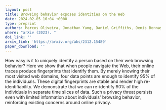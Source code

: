 ```yaml
---
layout: post
title: Browsing behavior exposes identities on the Web
date: 2024-02-05 16:04 +0000
type: preprint
authors: Marcos Oliveira, Jonathan Yang, Daniel Griffiths, Denis Bonnay, and Juhi Kulshrestha
where: "arXiv (2023). "
doi_link: ''
arxiv_link: 'https://arxiv.org/abs/2312.15489'
paper_download: ''
---
```

How easy is it to uniquely identify a person based on their web browsing behavior? Here we show that when people navigate the Web, their online traces produce fingerprints that identify them. By merely knowing their most visited web domains, four data points are enough to identify 95% of the individuals. These digital fingerprints are stable and render high re-identifiability. We demonstrate that we can re-identify 90% of the individuals in separate time slices of data. Such a privacy threat persists even with limited information about individuals' browsing behavior, reinforcing existing concerns around online privacy.
